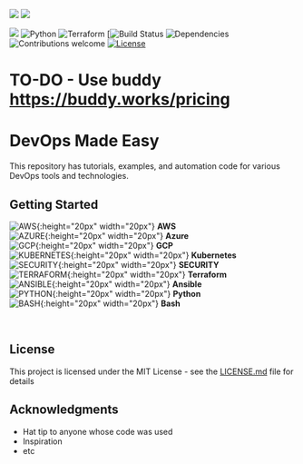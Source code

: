 ![](./img/devops.jpg)
![](./img/tagline.jpg)

![](https://komarev.com/ghpvc/?username=rathi-prashant)
![Python](https://img.shields.io/badge/python-v3.7+-blue.svg)
![Terraform](https://img.shields.io/badge/terraform-v12.09+-blue.svg)
[![Build Status]()
![Dependencies](https://img.shields.io/badge/dependencies-up%20to%20date-brightgreen.svg)
![Contributions welcome](https://img.shields.io/badge/contributions-welcome-orange.svg)
[![License](https://img.shields.io/badge/license-MIT-blue.svg)](https://opensource.org/licenses/MIT)

# TO-DO - Use buddy https://buddy.works/pricing

# DevOps Made Easy

This repository has tutorials, examples, and automation code for various DevOps tools and technologies.

## Getting Started

![AWS](./img/folder-icon.png){:height="20px" width="20px"} **AWS**  
![AZURE](./img/folder-icon.png){:height="20px" width="20px"} **Azure**  
![GCP](./img/folder-icon.png){:height="20px" width="20px"} **GCP**  
![KUBERNETES](./img/folder-icon.png){:height="20px" width="20px"} **Kubernetes**  
![SECURITY](./img/folder-icon.png){:height="20px" width="20px"} **SECURITY**  
![TERRAFORM](./img/folder-icon.png){:height="20px" width="20px"} **Terraform**  
![ANSIBLE](./img/folder-icon.png){:height="20px" width="20px"} **Ansible**  
![PYTHON](./img/folder-icon.png){:height="20px" width="20px"} **Python**  
![BASH](./img/folder-icon.png){:height="20px" width="20px"} **Bash**  

<br/>


## License

This project is licensed under the MIT License - see the [LICENSE.md](https://github.com/rathi-prashant/awesome_devops_examples/blob/master/docs/LICENSE.md) file for details

## Acknowledgments

* Hat tip to anyone whose code was used
* Inspiration
* etc
